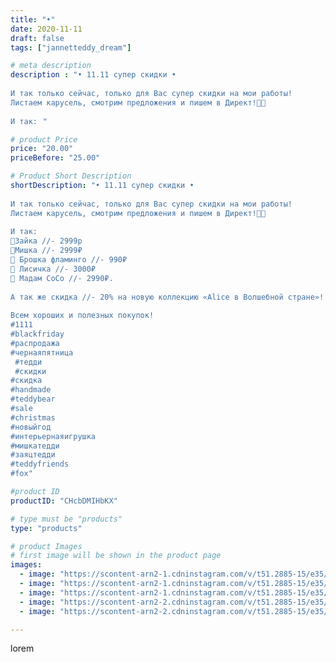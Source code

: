 ```yaml
---
title: "•"
date: 2020-11-11
draft: false
tags: ["jannetteddy_dream"]

# meta description
description : "• 11.11 супер скидки •⠀
⠀
И так только сейчас, только для Вас супер скидки на мои работы! ⠀
Листаем карусель, смотрим предложения и пишем в Директ!🤗🤍⠀
⠀
И так:⠀"

# product Price
price: "20.00"
priceBefore: "25.00"

# Product Short Description
shortDescription: "• 11.11 супер скидки •⠀
⠀
И так только сейчас, только для Вас супер скидки на мои работы! ⠀
Листаем карусель, смотрим предложения и пишем в Директ!🤗🤍⠀
⠀
И так:⠀
🤍Зайка //- 2999р⠀
🤍Мишка //- 2999₽⠀
🤍 Брошка фламинго //- 990₽⠀
🤍 Лисичка //- 3000₽⠀
🤍 Мадам СоСо //- 2990₽.⠀
⠀
А так же скидка //- 20% на новую коллекцию «Alice в Волшебной стране»!⠀
⠀
Всем хороших и полезных покупок!
#1111 
#blackfriday 
#распродажа 
#чернаяпятница
 #тедди
 #скидки 
#скидка 
#handmade 
#teddybear 
#sale 
#christmas 
#новыйгод 
#интерьернаяигрушка 
#мишкатедди 
#заяцтедди 
#teddyfriends 
#fox"

#product ID
productID: "CHcbDMIHbKX"

# type must be "products"
type: "products"

# product Images
# first image will be shown in the product page
images:
  - image: "https://scontent-arn2-1.cdninstagram.com/v/t51.2885-15/e35/s1080x1080/124520838_1809658585859335_4830983537082384212_n.jpg?_nc_ht=scontent-arn2-1.cdninstagram.com&_nc_cat=107&_nc_ohc=NVO1k8143i0AX_7hDxH&tp=1&oh=34f9a55883bfd3b33eb5fa46cf4680e7&oe=605C98C4&ig_cache_key=MjQzOTk0NDA2MTY5NDQzNTEzNA%3D%3D.2"
  - image: "https://scontent-arn2-1.cdninstagram.com/v/t51.2885-15/e35/s1080x1080/124238191_806440323263726_7788019524995895312_n.jpg?_nc_ht=scontent-arn2-1.cdninstagram.com&_nc_cat=102&_nc_ohc=aQP8q76LZXgAX9s7_fb&tp=1&oh=c352e4e3fe36cf685cfe6930f7fa09e7&oe=605A64E3&ig_cache_key=MjQzOTk0NDA2MTcxMTI0NjczMw%3D%3D.2"
  - image: "https://scontent-arn2-1.cdninstagram.com/v/t51.2885-15/e35/s1080x1080/124264495_3425452307504602_4251312880614458679_n.jpg?_nc_ht=scontent-arn2-1.cdninstagram.com&_nc_cat=110&_nc_ohc=6aosJVtVgh4AX8AjNXH&tp=1&oh=80400bed58e83599134377f8b9a9e0b2&oe=605CAF52&ig_cache_key=MjQzOTk0NDA2MTczNjI5NzQyNg%3D%3D.2"
  - image: "https://scontent-arn2-2.cdninstagram.com/v/t51.2885-15/e35/s1080x1080/124663462_3396238207111448_6130266595300152360_n.jpg?_nc_ht=scontent-arn2-2.cdninstagram.com&_nc_cat=108&_nc_ohc=dn8_7lruwAEAX_h83Du&tp=1&oh=5abf3ccb08cc404e70cb6a85652c2f49&oe=605C5E2A&ig_cache_key=MjQzOTk0NDA2MTcyODA1MTk1MA%3D%3D.2"
  - image: "https://scontent-arn2-2.cdninstagram.com/v/t51.2885-15/e35/s1080x1080/124288946_2835467506742921_2741378495426894033_n.jpg?_nc_ht=scontent-arn2-2.cdninstagram.com&_nc_cat=105&_nc_ohc=jBl066bEfHAAX862WP8&tp=1&oh=5c9f08817d0db400251d40a0c730ac8f&oe=605D8639&ig_cache_key=MjQzOTk0NDA2MTcxOTUxNDMzMw%3D%3D.2"

---
```

lorem
